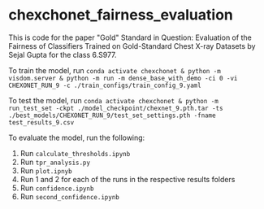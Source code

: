 # chexchonet_fairness_evaluation

This is code for the paper "Gold" Standard in Question: Evaluation of the Fairness of Classifiers Trained on Gold-Standard Chest X-ray Datasets by Sejal Gupta for the class 6.S977. 

To train the model, run `conda activate chexchonet & python -m visdom.server & python -m run -m dense_base_with_demo -ci 0 -vi CHEXONET_RUN_9 -c ./train_configs/train_config_9.yaml`

To test the model, run `conda activate chexchonet & python -m run_test_set -ckpt ./model_checkpoint/chexnet_9.pth.tar -ts ./best_models/CHEXONET_RUN_9/test_set_settings.pth -fname test_results_9.csv`

To evaluate the model, run the following:
1. Run `calculate_thresholds.ipynb`
2. Run `tpr_analysis.py`
3. Run `plot.ipnyb`
4. Run 1 and 2 for each of the runs in the respective results folders
5. Run `confidence.ipynb`
6. Run `second_confidence.ipynb`
